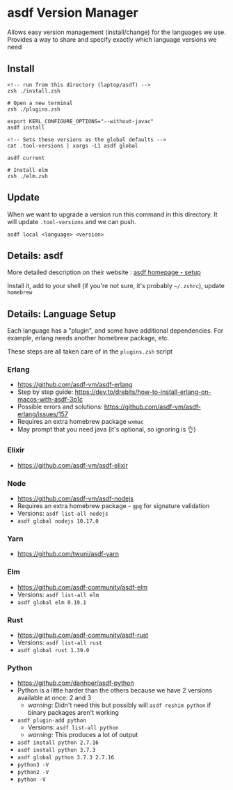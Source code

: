 # asdf Version Manager

Allows easy version management (install/change) for the languages we use.
Provides a way to share and specify exactly which language versions we need

## Install

```
<!-- run from this directory (laptop/asdf) -->
zsh ./install.zsh

# Open a new terminal
zsh ./plugins.zsh

export KERL_CONFIGURE_OPTIONS="--without-javac"
asdf install

<!-- Sets these versions as the global defaults -->
cat .tool-versions | xargs -L1 asdf global

asdf current

# Install elm
zsh ./elm.zsh
```

## Update

When we want to upgrade a version run this command in this directory. It will update `.tool-versions` and we can push.

```
asdf local <language> <version>
```


## Details: asdf

More detailed description on their website : [asdf homepage - setup](https://asdf-vm.com/#/core-manage-asdf-vm)

Install it, add to your shell (if you're not sure, it's probably `~/.zshrc`), update `homebrew`



## Details: Language Setup

Each language has a "plugin", and some have additional dependencies.
For example, erlang needs another homebrew package, etc.

These steps are all taken care of in the `plugins.zsh` script

### Erlang
* https://github.com/asdf-vm/asdf-erlang
* Step by step guide: https://dev.to/drebits/how-to-install-erlang-on-macos-with-asdf-3p1c
* Possible errors and solutions: https://github.com/asdf-vm/asdf-erlang/issues/157
* Requires an extra homebrew package `wxmac`
* May prompt that you need java (it's optional, so ignoring is 👌)

### Elixir
* https://github.com/asdf-vm/asdf-elixir


### Node
* https://github.com/asdf-vm/asdf-nodejs
* Requires an extra homebrew package - `gpg` for signature validation
* Versions: `asdf list-all nodejs`
* `asdf global nodejs 10.17.0`


### Yarn
* https://github.com/twuni/asdf-yarn


### Elm
* https://github.com/asdf-community/asdf-elm
* Versions: `asdf list-all elm`
* `asdf global elm 0.19.1`


### Rust
* https://github.com/asdf-community/asdf-rust
* Versions: `asdf list-all rust`
* `asdf global rust 1.39.0`


### Python
* https://github.com/danhper/asdf-python
* Python is a little harder than the others because we have 2 versions available at once: 2 and 3
  * _warning_: Didn't need this but possibly will `asdf reshim python` if binary packages aren't working
* `asdf plugin-add python`
  * Versions: `asdf list-all python`
  * _warning_: This produces a lot of output
* `asdf install python 2.7.16`
* `asdf install python 3.7.3`
* `asdf global python 3.7.3 2.7.16`
* `python3 -V`
* `python2 -V`
* `python -V`
